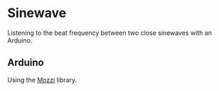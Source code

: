 # Sinewave
Listening to the beat frequency between two close sinewaves with an Arduino.

## Arduino
Using the [Mozzi](http://sensorium.github.io/Mozzi/) library.